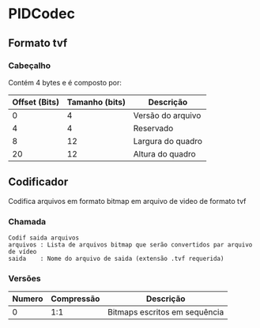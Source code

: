 # PIDCodec

## Formato tvf

### Cabeçalho

Contém 4 bytes e é composto por:

| Offset (Bits) | Tamanho (bits) | Descrição |
| ------------- | ------------- | -------------- |
| 0 | 4 | Versão do arquivo |
| 4 | 4 | Reservado |
| 8 | 12 | Largura do quadro |
| 20 | 12 | Altura do quadro |

## Codificador
Codifica arquivos em formato bitmap em arquivo de video de formato tvf

### Chamada
```
Codif saida arquivos
arquivos : Lista de arquivos bitmap que serão convertidos par arquivo de vídeo
saida    : Nome do arquivo de saida (extensão .tvf requerida)
```

### Versões

| Numero | Compressão | Descrição |
| ------ | ---------- | --------- |
| 0      | 1:1        | Bitmaps escritos em sequência |
